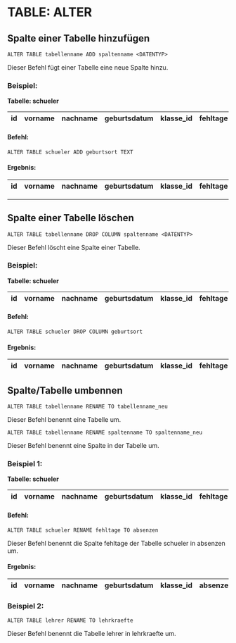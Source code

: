 # TABLE: ALTER

## Spalte einer Tabelle hinzufügen

```
ALTER TABLE tabellenname ADD spaltenname <DATENTYP>
```
Dieser Befehl fügt einer Tabelle eine neue Spalte hinzu.

### Beispiel:

**Tabelle: schueler**

|id| vorname   | nachname | geburtsdatum | klasse_id | fehltage |
|--|--------   | -------- | ------------ | :-------: |:-:|

#### Befehl:

<a class="runSqlVerine" href="https://sulkar.github.io/SQLverine/" target="_blank"><i class="fa fa-2x fa-arrow-right" ></i></a>
```
ALTER TABLE schueler ADD geburtsort TEXT
```

#### Ergebnis:

|id| vorname   | nachname | geburtsdatum | klasse_id | fehltage | geburtsort|
|--|--------   | -------- | ------------ | :-------: |:-:|  ---  |



---

## Spalte einer Tabelle löschen

```
ALTER TABLE tabellenname DROP COLUMN spaltenname <DATENTYP>
```
Dieser Befehl löscht eine Spalte einer Tabelle.

### Beispiel:

**Tabelle: schueler**

|id| vorname   | nachname | geburtsdatum | klasse_id | fehltage | geburtsort|
|--|--------   | -------- | ------------ | :-------: |:-:|  ---  |


#### Befehl:

<a class="runSqlVerine" href="https://sulkar.github.io/SQLverine/" target="_blank"><i class="fa fa-2x fa-arrow-right" ></i></a>
```
ALTER TABLE schueler DROP COLUMN geburtsort 
```

#### Ergebnis:

|id| vorname   | nachname | geburtsdatum | klasse_id | fehltage |
|--|--------   | -------- | ------------ | :-------: |:-:|

## Spalte/Tabelle umbennen

```
ALTER TABLE tabellenname RENAME TO tabellenname_neu
```
Dieser Befehl benennt eine Tabelle um.

```
ALTER TABLE tabellenname RENAME spaltenname TO spaltenname_neu
```
Dieser Befehl benennt eine Spalte in der Tabelle um.

### Beispiel 1:

**Tabelle: schueler**

|id| vorname   | nachname | geburtsdatum | klasse_id | fehltage | geburtsort|
|--|--------   | -------- | ------------ | :-------: |:-:|  ---  |

#### Befehl:

<a class="runSqlVerine" href="https://sulkar.github.io/SQLverine/" target="_blank"><i class="fa fa-2x fa-arrow-right" ></i></a>
```
ALTER TABLE schueler RENAME fehltage TO absenzen
```
Dieser Befehl benennt die Spalte fehltage der Tabelle schueler in absenzen um.
#### Ergebnis:

|id| vorname   | nachname | geburtsdatum | klasse_id | absenzen | geburtsort|
|--|--------   | -------- | ------------ | :-------: |:-:|  ---  |


### Beispiel 2:

<a class="runSqlVerine" href="https://sulkar.github.io/SQLverine/" target="_blank"><i class="fa fa-2x fa-arrow-right" ></i></a>
```
ALTER TABLE lehrer RENAME TO lehrkraefte
```
Dieser Befehl benennt die Tabelle lehrer in lehrkraefte um.